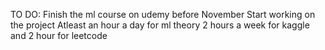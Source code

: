 TO DO:
  Finish the ml course on udemy before November
  Start working on the project
  Atleast an hour a day for ml theory
  2 hours a week for kaggle and 2 hour for leetcode
